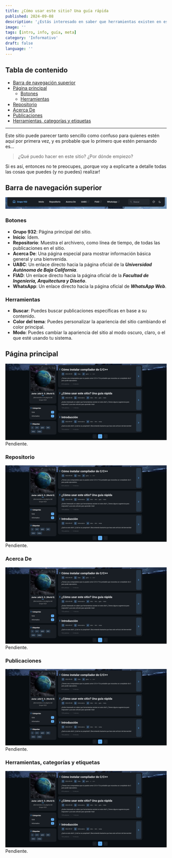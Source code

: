 ```yaml
---
title: ¿Cómo usar este sitio? Una guía rápida
published: 2024-09-08
description: '¿Estás interesado en saber que herramientas existen en este sitio? ¿Tienes alguna sugerencia para mejorarlo? ¡Lee este artículo para aprender más!'
image: ''
tags: [intro, info, guía, meta]
category: 'Informativo'
draft: false
language: ''
---
```

## Tabla de contenido
- [Barra de navegación superior](#barra-de-navegación-superior)
- [Página principal](#página-principal)
    - [Botones](#botones)
    - [Herramientas](#herramientas)
- [Repositorio](#repositorio)
- [Acerca De](#acerca-de)
- [Publicaciones](#publicaciones)
- [Herramientas, categorías y etiquetas](#herramientas-categorías-y-etiquetas)
___
Este sitio puede parecer tanto sencillo como confuso para quienes estén aquí por primera vez, y es probable que lo primero que estén pensando es...
> ¿Qué puedo hacer en este sitio? ¿Por dónde empiezo?

Si es así, entonces no te preocupes, ¡porque voy a explicarte a detalle todas las cosas que puedes (y no puedes) realizar!
## Barra de navegación superior
![Barra de navegación superior](topbar.jpg)
### Botones
- **Grupo 932**: Página principal del sitio.
- **Inicio**: Ídem.
- **Repositorio**: Muestra el archivero, como línea de tiempo, de todas las publicaciones en el sitio.
- **Acerca De**: Una página especial para mostrar información básica general y una bienvenida.
- **UABC**: Un enlace directo hacia la página oficial de la ***Universidad Autónoma de Baja California***.
- **FIAD**: Un enlace directo hacia la página oficial de la ***Facultad de Ingeniería, Arquitectura y Diseño***.
- **WhatsApp**: Un enlace directo hacia la página oficial de ***WhatsApp Web***.
### Herramientas
- **Buscar**: Puedes buscar publicaciones específicas en base a su contenido.
- **Color del tema**: Puedes personalizar la apariencia del sitio cambiando el color principal.
- **Modo**: Puedes cambiar la apariencia del sitio al modo oscuro, claro, o el que esté usando tu sistema.
## Página principal
![Página principal](main-page.jpg)
Pendiente.
### Repositorio
![Página principal](main-page.jpg)
Pendiente.
### Acerca De
![Página principal](main-page.jpg)
Pendiente.
### Publicaciones
![Página principal](main-page.jpg)
Pendiente.
### Herramientas, categorías y etiquetas
![Página principal](main-page.jpg)
Pendiente.
